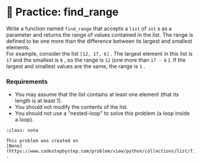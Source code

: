 # 🚧 Practice: find_range
Write a function named `find_range` that accepts a `list` of `int` s as a parameter and returns the range of values contained in the list. The range is defined to be one more than the difference between its largest and smallest elements.  
For example, consider the list `[12, 17, 6]` . The largest element in this list is `17` and the smallest is `6` , so the range is `12` (one more than `17 - 6` ). If the largest and smallest values are the same, the range is `1` .  
###  Requirements  

-  You may assume that the list contains at least one element (that its length is at least 1).  
-  You should not modify the contents of the list.  
-  You should not use a "nested-loop" to solve this problem (a loop inside a loop).  


```{admonition} Note
:class: note

This problem was created on
[None](https://www.codestepbystep.com/problem/view/python/collections/list/find_range)
.

```

